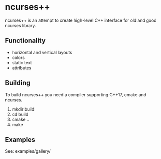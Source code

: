 # ncurses++

ncurses++ is an attempt to create high-level C++ interface for old and good ncurses library.

## Functionality

 - horizontal and vertical layouts
 - colors
 - static text
 - attributes

## Building

To build ncurses++ you need a compiler supporting C++17, cmake and ncurses.

1. mkdir build
2. cd build
3. cmake ..
4. make

## Examples

See: examples/gallery/
